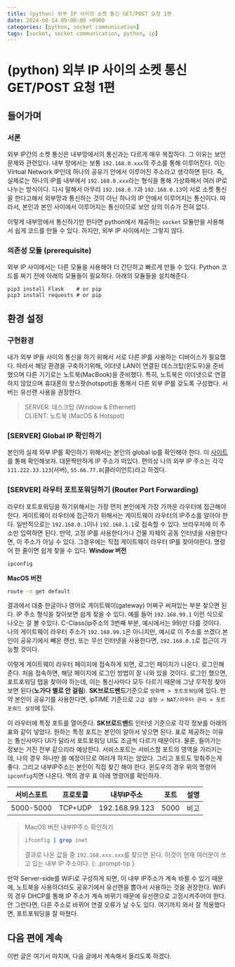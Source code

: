 ```yaml
---
title: (python) 외부 IP 사이의 소켓 통신 GET/POST 요청 1편
date: 2024-08-14 09:00:00 +0900
categories: [python, socket communication]
tags: [socket, socket communication, python, ip]
---
```


# (python) 외부 IP 사이의 소켓 통신 GET/POST 요청 1편

## 들어가며

### 서론

외부 IP간의 소켓 통신은 내부망에서의 통신과는 다르게 매우 복잡하다. 그 이유는 보안문제와 관련있다. 내부 망에서는 보통 `192.168.0.xxx`의 주소를 통해 이루어진다. 이는 Virtual Network IP인데 하나의 공유기 안에서 이루어진 주소라고 생각하면 된다. 즉, 실제로는 하나의 IP를 내부에서 `192.168.0.xxx`라는 형식을 통해 가상화해서 여러 IP로 나누는 방식이다. 다시 말해서 아무리 `192.168.0.7`과 `192.168.0.13`이 서로 소켓 통신을 한다고해서 외부망과 통신하는 것이 아닌 하나의 IP 안에서 이루어지는 통신이다. 따라서, 본인과 본인 사이에서 이루어지는 통신이므로 보안 상의 이슈가 전혀 없다.

이렇게 내부망에서 통신하기만 한다면 python에서 제공하는 `socket` 모듈만을 사용해서 쉽게 코드를 만들 수 있다. 하지만, 외부 IP 사이에서는 그렇지 않다.

### 의존성 모듈 (prerequisite)

외부 IP 사이에서는 다른 모듈을 사용해야 더 간단하고 빠르게 만들 수 있다. Python 코드를 짜기 전에 아래의 모듈들이 필요하다. 아래의 모듈들을 설치해준다.
```shell
pip3 install Flask    # or pip
pip3 install requests # or pip
```

## 환경 설정

### 구현환경

내가 외부 IP들 사이의 통신을 하기 위해서 서로 다른 IP를 사용하는 디바이스가 필요했다. 따라서 해당 환경을 구축하기위해, 이더넷 LAN이 연결된 데스크탑(윈도우)을 준비했으며 다른 기기로는 노트북(MacBook)을 준비했다. 특히, 노트북은 이더넷으로 연결하지 않았으며 휴대폰의 핫스팟(hotspot)을 통해서 다른 외부 IP를 갖도록 구성했다. 서버는 유선랜 사용을 권장한다.
>  SERVER: 데스크탑 (Window & Ethernet) \
>  CLIENT: 노트북 (MacOS & Hotspot)

### [SERVER] Global IP 확인하기

본인의 실제 외부 IP를 확인하기 위해서는 본인의 global ip를 확인해야 한다. 이 [사이트](https://myexternalip.com)를 통해 확인해보자. 대문짝만하게 IP 주소가 떠있다. 편의상 나의 외부 IP 주소는 각각 `111.222.33.123`(서버), `55.66.77.8`(클라이언트)라고 하겠다.

### [SERVER] 라우터 포트포워딩하기 (Router Port Forwarding)

라우터 포트포워딩을 하기위해서는 가장 먼저 본인에게 가장 가까운 라우터에 접근해야 한다. 게이트웨이 라우터에 접근하기 위해서는 게이트웨이 라우터의 IP주소를 알아야 한다. 일반적으로는 `192.168.0.1`이나 `192.168.1.1`로 접속할 수 있다. 브라우저에 이 주소만 입력하면 된다. 만약, 고정 IP를 사용한다거나 건물 자체의 공동 인터넷을 사용한다면, 이 주소가 아닐 수 있다. 그경우에는 직접 게이트웨이 라우터 IP를 찾아야한다. 명령어 한 줄이면 쉽게 찾을 수 있다.
**Window 버전**
```powershell
ipconfig
```

**MacOS 버전**
```bash
route -n get default
```

결과에서 대충 한글이나 영어로 게이트웨이(gateway) 어쩌구 써져있는 부분 찾으면 된다. IP 주소 형식을 찾아보면 쉽게 찾을 수 있다. 예를 들어 `192.168.99.1` 이런 식으로 나오는 걸 볼 수있다. C-Class(ip주소의 3번째 부분, 예시에서는 99)만 다를 것이다. 나의 게이트웨이 라우터 주소가 `192.168.99.1`은 아니지만, 예시로 이 주소를 쓰겠다.본인이 공유기에서 빼온 랜선, 또는 무선 인터넷을 사용한다면, `192.168.0.1`로 접근이 가능할 것이다.

이렇게 게이트웨이 라우터 페이지에 접속하게 되면, 로그인 페이지가 나온다. 로그인해준다. 처음 접속하면, 해당 페이지에 로그인 방법이 잘 나와 있을 것이다. 로그인 했으면, 포트포워딩 탭을 찾아야 하는데, 이는 통신사마다 모두 다르기 때문에 그냥 무작정 찾아보면 된다(__노가다 별로 안 걸림__). **SK브로드밴드**기준으로 `방화벽 > 포트포워딩`에 있다.  만약 본인이 공유기를 사용한다면, ipTIME 기준으로 `고급 설정 > NAT/라우터 관리 > 포트포워드 설정`에 있다.

이 라우터에 특정 포트를 열어준다. **SK브로드밴드** 인터넷 기준으로 각각 정보를 아래의 표와 같이 넣었다. 원하는 특정 포트는 본인이 알아서 넣으면 된다. 표로 제공하는 이유는 통신사마다 UI가 달라서 포트포워딩 UI도 조금씩 다르기 때문이다. 물론, 들어가는 정보는 거진 전부 같으리라 예상한다. 서비스포트는 서비스할 포트의 영역을 가리키는데, 나의 경우 하나만 쓸 예정이므로 여러개 하지는 않았다. 그리고 포트도 맞춰주는게 좋다. 그리고 내부IP주소는 본인이 직접 찾긴 해야 한다. 윈도우의 경우 위의 명령어 `ipconfig`치면 나온다. 맥의 경우 표 아래 명령어를 확인하자.

| 서비스포트 | 프로토콜 | 내부IP주소 | 포트 | 설명 |
|--|--|--|--|--|
| 5000-5000 | TCP+UDP | 192.168.99.123 | 5000 | 비고 | 

> MacOS 버전 내부IP주소 확인하기
> ```bash
> ifconfig | grep inet
> ```
> 결과로 나온 값들 중 `192.168.xxx.xxx`를 찾으면 된다. 이것이 현재 여러분이 쓰고 있는 내부 IP 주소이다.
{: .prompt-tip }


만약 Server-side를 WiFi로 구성하게 되면, 이 내부 IP주소가 계속 바뀔 수 있기 때문에, 노트북을 사용하더라도 공유기에서 유선랜을 뽑아서 사용하는 것을 권장한다. WiFi의 경우 DHCP를 통해 IP 주소가 계속 바뀌기 때문에 유선랜으로 고정시켜주어야 한다. 안 그런다면, 다른 주소로 바뀌어 연결 오류가 날 수도 있다. 여기까지 와서 잘 적용했다면, 포트포워딩을 잘 마쳤다.

## 다음 편에 계속

이번 글은 여기서 마치며, 다음 글에서 계속해서 올리도록 하겠다.